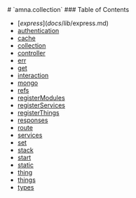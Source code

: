 <span class="title">
# `amna.collection`
</span>

<span class="toc">
### Table of Contents

- [$express](docs/lib/$express.md)
- [authentication](docs/lib/authentication.md)
- [cache](docs/lib/cache.md)
- [collection](docs/lib/collection.md)
- [controller](docs/lib/controller.md)
- [err](docs/lib/err.md)
- [get](docs/lib/get.md)
- [interaction](docs/lib/interaction.md)
- [mongo](docs/lib/mongo.md)
- [refs](docs/lib/refs.md)
- [registerModules](docs/lib/registerModules.md)
- [registerServices](docs/lib/registerServices.md)
- [registerThings](docs/lib/registerThings.md)
- [responses](docs/lib/responses.md)
- [route](docs/lib/route.md)
- [services](docs/lib/services.md)
- [set](docs/lib/set.md)
- [stack](docs/lib/stack.md)
- [start](docs/lib/start.md)
- [static](docs/lib/static.md)
- [thing](docs/lib/thing.md)
- [things](docs/lib/things.md)
- [types](docs/lib/types.md)
</span>